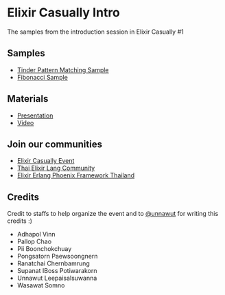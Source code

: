 # Elixir Casually Intro

The samples from the introduction session in Elixir Casually #1

## Samples

- [Tinder Pattern Matching Sample](./lib/elixir_casually_intro/tinder.ex)  
- [Fibonacci Sample](./lib/elixir_casually_intro/fibonacci.ex)

## Materials

- [Presentation](https://github.com/turboza/elixir_casually_intro/raw/master/presentation/From%20JS%20%26%20Ruby%20to%20Elixir.pdf)
- [Video](https://www.youtube.com/watch?v=ktlNa1GH-Gs)


## Join our communities

- [Elixir Casually Event](https://www.facebook.com/events/324285348213492/)  
- [Thai Elixir Lang Community](https://www.facebook.com/groups/910733432435684/)  
- [Elixir Erlang Phoenix Framework Thailand](https://www.facebook.com/groups/1032801373504990/)  

## Credits

Credit to staffs to help organize the event and to [@unnawut](https://github.com/unnawut) for writing this credits :)

- Adhapol Vinn
- Pallop Chao
- Pii Boonchokchuay
- Pongsatorn Paewsoongnern
- Ranatchai Chernbamrung
- Supanat IBoss Potiwarakorn
- Unnawut Leepaisalsuwanna
- Wasawat Somno
